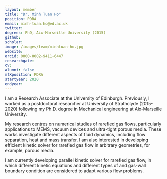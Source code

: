 ```yaml
---
layout: member
title: "Dr. Minh Tuan Ho"
position: PDRA
email: minh-tuan.ho@ed.ac.uk
twitter: 
degrees: PhD, Aix-Marseille University (2015)
github: 
scholar: 
image: /images/team/minhtuan-ho.jpg
website: 
orcid: 0000-0002-9411-6447
researchgate: 
cv: 
alumni: false
mfXposition: PDRA
startyear: 2020
endyear: 
---
```


I am a Research Associate at the University of Edinburgh. Previously, I worked as a postdoctoral researcher at University of Strathclyde (2015-2020) following my Ph.D. degree in Mechanical engineering at Aix-Marseille University. 

My research centres on numerical studies of rarefied gas flows, particularly applications to MEMS, vacuum devices and ultra-tight porous media. These works investigate different aspects of fluid dynamics, including flow separation, heat and mass transfer. I am also interested in developing efficient kinetic solver for rarefied gas flow in arbitrary geometries, for example, porous media. 

I am currently developing parallel kinetic solver for rarefied gas flow, in which different kinetic equations and different types of and gas-wall boundary condition are considered to adapt various flow problems. 